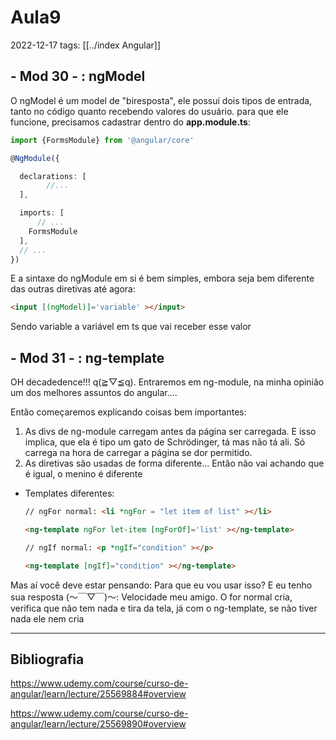 # Aula9
2022-12-17
tags: [[../index Angular]]

## - Mod 30 - : ngModel

O ngModel é um model de "biresposta", ele possuí dois tipos de entrada, tanto no código quanto recebendo valores do usuário. para que ele funcione, precisamos cadastrar dentro do **app.module.ts**:

~~~ts
import {FormsModule} from '@angular/core'

@NgModule({

  declarations: [
		//...
  ],

  imports: [
	  // ...
    FormsModule
  ],
  // ...
})
~~~

E a sintaxe do ngModule em si é bem simples, embora seja bem diferente das outras diretivas até agora:

~~~html
<input [(ngModel)]='variable' ></input>
~~~

Sendo variable a variável em ts que vai receber esse valor

## - Mod 31 - : ng-template

OH decadedence!!! q(≧▽≦q). Entraremos em ng-module, na minha opinião um dos melhores assuntos do angular....

Então começaremos explicando coisas bem importantes:
1. As divs de ng-module carregam antes da página ser carregada. E isso implica, que ela é tipo um gato de Schrödinger, tá mas não tá ali. Só carrega na hora de carregar a página se dor permitido.
2. As diretivas são usadas de forma diferente... Então não vai achando que é igual, o  menino é diferente

* Templates diferentes:
  ~~~html
  // ngFor normal: <li *ngFor = "let item of list" ></li>

  <ng-template ngFor let-item [ngForOf]='list' ></ng-template>
  ~~~

  ~~~html
  // ngIf normal: <p *ngIf="condition" ></p>

  <ng-template [ngIf]="condition" ></ng-template>
  ~~~

Mas aí você deve estar pensando:  Para que eu vou usar isso? E eu tenho sua resposta (～￣▽￣)～: Velocidade meu amigo. O for normal cria, verifica que não tem nada e tira da tela, já com o ng-template, se não tiver nada ele nem cria 

-----------------------------------------------
## Bibliografia

https://www.udemy.com/course/curso-de-angular/learn/lecture/25569884#overview

https://www.udemy.com/course/curso-de-angular/learn/lecture/25569890#overview